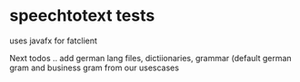 # speechtotext tests

uses javafx for fatclient

Next todos .. add german lang files, dictiionaries, grammar (default german gram and business gram from our usescases
